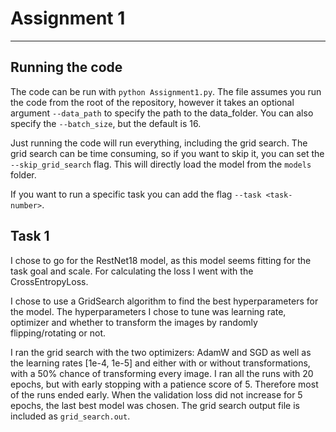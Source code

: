 # Assignment 1
---

## Running the code
The code can be run with `python Assignment1.py`. The file assumes you run the code from the root of
the repository, however it takes an optional argument `--data_path` to specify the path to the
data_folder. You can also specify the `--batch_size`, but the default is 16.

Just running the code will run everything, including the grid search. The grid search can be time consuming, so if you want to skip it, you can set the `--skip_grid_search` flag. This will directly load the model from the `models` folder.

If you want to run a specific task you can add the flag `--task <task-number>`.

## Task 1
I chose to go for the RestNet18 model, as this model seems fitting for the task goal and scale. For 
calculating the loss I went with the CrossEntropyLoss.

I chose to use a GridSearch algorithm to find the best hyperparameters for the model. The 
hyperparameters I chose to tune was learning rate, optimizer and whether to transform the images by 
randomly flipping/rotating or not.

I ran the grid search with the two optimizers: AdamW and SGD as well as the learning rates
[1e-4, 1e-5] and either with or without transformations, with a 50% chance of transforming 
every image. I ran all the runs with 20 epochs, but with early stopping with a patience score of 5. 
Therefore most of the runs ended early. When the validation loss did not increase for 5 epochs, the 
last best model was chosen. The grid search output file is included as `grid_search.out`.

